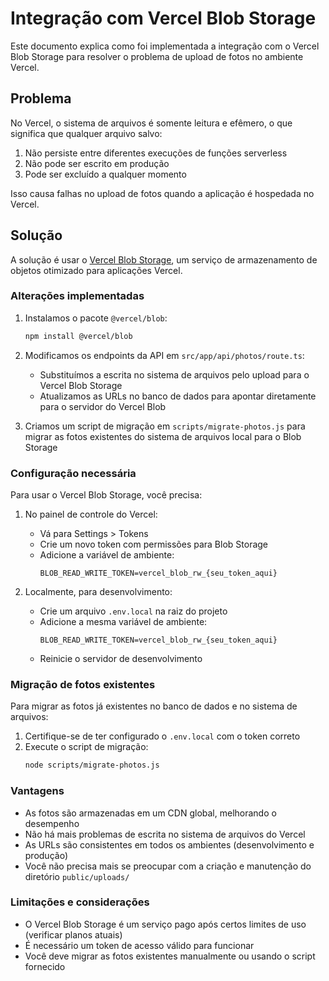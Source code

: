 # Integração com Vercel Blob Storage

Este documento explica como foi implementada a integração com o Vercel Blob Storage para resolver o problema de upload de fotos no ambiente Vercel.

## Problema

No Vercel, o sistema de arquivos é somente leitura e efêmero, o que significa que qualquer arquivo salvo:
1. Não persiste entre diferentes execuções de funções serverless
2. Não pode ser escrito em produção
3. Pode ser excluído a qualquer momento

Isso causa falhas no upload de fotos quando a aplicação é hospedada no Vercel.

## Solução

A solução é usar o [Vercel Blob Storage](https://vercel.com/docs/storage/vercel-blob), um serviço de armazenamento de objetos otimizado para aplicações Vercel.

### Alterações implementadas

1. Instalamos o pacote `@vercel/blob`:
   ```bash
   npm install @vercel/blob
   ```

2. Modificamos os endpoints da API em `src/app/api/photos/route.ts`:
   - Substituímos a escrita no sistema de arquivos pelo upload para o Vercel Blob Storage
   - Atualizamos as URLs no banco de dados para apontar diretamente para o servidor do Vercel Blob

3. Criamos um script de migração em `scripts/migrate-photos.js` para migrar as fotos existentes do sistema de arquivos local para o Blob Storage

### Configuração necessária

Para usar o Vercel Blob Storage, você precisa:

1. No painel de controle do Vercel:
   - Vá para Settings > Tokens
   - Crie um novo token com permissões para Blob Storage
   - Adicione a variável de ambiente:
     ```
     BLOB_READ_WRITE_TOKEN=vercel_blob_rw_{seu_token_aqui}
     ```

2. Localmente, para desenvolvimento:
   - Crie um arquivo `.env.local` na raiz do projeto
   - Adicione a mesma variável de ambiente:
     ```
     BLOB_READ_WRITE_TOKEN=vercel_blob_rw_{seu_token_aqui}
     ```
   - Reinicie o servidor de desenvolvimento

### Migração de fotos existentes

Para migrar as fotos já existentes no banco de dados e no sistema de arquivos:

1. Certifique-se de ter configurado o `.env.local` com o token correto
2. Execute o script de migração:
   ```bash
   node scripts/migrate-photos.js
   ```

### Vantagens

- As fotos são armazenadas em um CDN global, melhorando o desempenho
- Não há mais problemas de escrita no sistema de arquivos do Vercel
- As URLs são consistentes em todos os ambientes (desenvolvimento e produção)
- Você não precisa mais se preocupar com a criação e manutenção do diretório `public/uploads/`

### Limitações e considerações

- O Vercel Blob Storage é um serviço pago após certos limites de uso (verificar planos atuais)
- É necessário um token de acesso válido para funcionar
- Você deve migrar as fotos existentes manualmente ou usando o script fornecido 